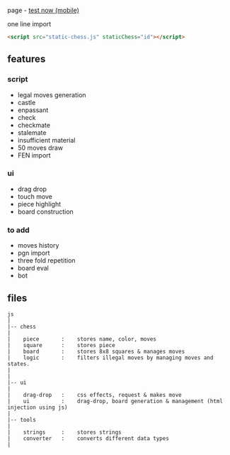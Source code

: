 page - [test now (mobile)](https://artony4444.github.io/static-chess/)

one line import
```html
<script src="static-chess.js" staticChess="id"></script>
```

## features

### script
+ legal moves generation
+ castle
+ enpassant
+ check
+ checkmate
+ stalemate
+ insufficient material
+ 50 moves draw
+ FEN import

### ui
+ drag drop
+ touch move
+ piece highlight
+ board construction

### to add
- moves history
- pgn import
- three fold repetition
- board eval
- bot



## files
```
js
|
|-- chess
|
|    piece       :    stores name, color, moves
|    square      :    stores piece
|    board       :    stores 8x8 squares & manages moves
|    logic       :    filters illegal moves by managing moves and states.
|
|
|-- ui
|
|    drag-drop   :    css effects, request & makes move
|    ui          :    drag-drop, board generation & management (html injection using js)
|
|-- tools
|
|    strings     :    stores strings
|    converter   :    converts different data types
|
```
